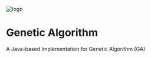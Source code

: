 
![logo](https://user-images.githubusercontent.com/114015/178030128-22439793-5f99-4918-8d13-22dd5914e026.jpeg)

# Genetic Algorithm

A Java-based Implementation for Genetic Algorithm (GA)

